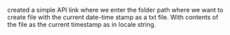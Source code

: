 created a simple API link where we enter the folder path where we want to create file with the current date-time stamp as a txt file.
With contents of the file as the current timestamp as in locale string.
